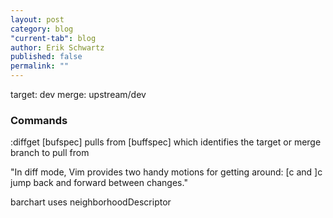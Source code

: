 ```yaml
---
layout: post
category: blog
"current-tab": blog
author: Erik Schwartz
published: false
permalink: ""
---
```


target: dev
merge: upstream/dev

### Commands

:diffget [bufspec] pulls from [buffspec] which identifies the target or merge branch to pull from

"In diff mode, Vim provides two handy motions for getting around: [c and ]c jump back and forward between changes."

barchart uses neighborhoodDescriptor

